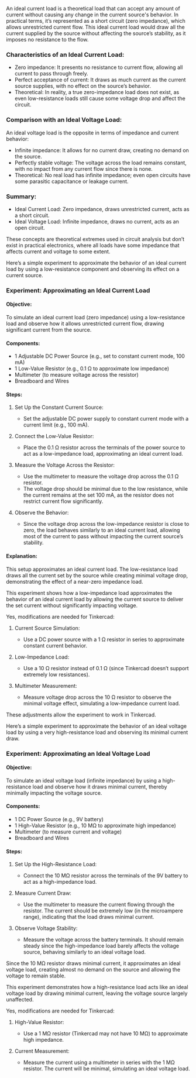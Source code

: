 An ideal current load is a theoretical load that can accept any amount of current without causing any change in the current source's behavior. In practical terms, it’s represented as a short circuit (zero impedance), which allows unrestricted current flow. This ideal current load would draw all the current supplied by the source without affecting the source’s stability, as it imposes no resistance to the flow.

### Characteristics of an Ideal Current Load:
- Zero impedance: It presents no resistance to current flow, allowing all current to pass through freely.
- Perfect acceptance of current: It draws as much current as the current source supplies, with no effect on the source’s behavior.
- Theoretical: In reality, a true zero-impedance load does not exist, as even low-resistance loads still cause some voltage drop and affect the circuit.

### Comparison with an Ideal Voltage Load:
An ideal voltage load is the opposite in terms of impedance and current behavior:
- Infinite impedance: It allows for no current draw, creating no demand on the source.
- Perfectly stable voltage: The voltage across the load remains constant, with no impact from any current flow since there is none.
- Theoretical: No real load has infinite impedance; even open circuits have some parasitic capacitance or leakage current.

### Summary:
- Ideal Current Load: Zero impedance, draws unrestricted current, acts as a short circuit.
- Ideal Voltage Load: Infinite impedance, draws no current, acts as an open circuit.

These concepts are theoretical extremes used in circuit analysis but don’t exist in practical electronics, where all loads have some impedance that affects current and voltage to some extent.

Here’s a simple experiment to approximate the behavior of an ideal current load by using a low-resistance component and observing its effect on a current source.

### Experiment: Approximating an Ideal Current Load

#### Objective:

To simulate an ideal current load (zero impedance) using a low-resistance load and observe how it allows unrestricted current flow, drawing significant current from the source.

#### Components:

- 1 Adjustable DC Power Source (e.g., set to constant current mode, 100 mA)
- 1 Low-Value Resistor (e.g., 0.1 Ω to approximate low impedance)
- Multimeter (to measure voltage across the resistor)
- Breadboard and Wires

#### Steps:

1. Set Up the Constant Current Source:
   - Set the adjustable DC power supply to constant current mode with a current limit (e.g., 100 mA).

2. Connect the Low-Value Resistor:
   - Place the 0.1 Ω resistor across the terminals of the power source to act as a low-impedance load, approximating an ideal current load.

3. Measure the Voltage Across the Resistor:
   - Use the multimeter to measure the voltage drop across the 0.1 Ω resistor.
   - The voltage drop should be minimal due to the low resistance, while the current remains at the set 100 mA, as the resistor does not restrict current flow significantly.

4. Observe the Behavior:
   - Since the voltage drop across the low-impedance resistor is close to zero, the load behaves similarly to an ideal current load, allowing most of the current to pass without impacting the current source’s stability.

#### Explanation:

This setup approximates an ideal current load. The low-resistance load draws all the current set by the source while creating minimal voltage drop, demonstrating the effect of a near-zero impedance load.

This experiment shows how a low-impedance load approximates the behavior of an ideal current load by allowing the current source to deliver the set current without significantly impacting voltage.

Yes, modifications are needed for Tinkercad:

1. Current Source Simulation:
   - Use a DC power source with a 1 Ω resistor in series to approximate constant current behavior.

2. Low-Impedance Load:
   - Use a 10 Ω resistor instead of 0.1 Ω (since Tinkercad doesn’t support extremely low resistances).

3. Multimeter Measurement:
   - Measure voltage drop across the 10 Ω resistor to observe the minimal voltage effect, simulating a low-impedance current load.

These adjustments allow the experiment to work in Tinkercad.

Here’s a simple experiment to approximate the behavior of an ideal voltage load by using a very high-resistance load and observing its minimal current draw.

### Experiment: Approximating an Ideal Voltage Load

#### Objective:

To simulate an ideal voltage load (infinite impedance) by using a high-resistance load and observe how it draws minimal current, thereby minimally impacting the voltage source.

#### Components:

- 1 DC Power Source (e.g., 9V battery)
- 1 High-Value Resistor (e.g., 10 MΩ to approximate high impedance)
- Multimeter (to measure current and voltage)
- Breadboard and Wires

#### Steps:

1. Set Up the High-Resistance Load:
   - Connect the 10 MΩ resistor across the terminals of the 9V battery to act as a high-impedance load.

2. Measure Current Draw:
   - Use the multimeter to measure the current flowing through the resistor. The current should be extremely low (in the microampere range), indicating that the load draws minimal current.

3. Observe Voltage Stability:
   - Measure the voltage across the battery terminals. It should remain steady since the high-impedance load barely affects the voltage source, behaving similarly to an ideal voltage load.

Since the 10 MΩ resistor draws minimal current, it approximates an ideal voltage load, creating almost no demand on the source and allowing the voltage to remain stable.

This experiment demonstrates how a high-resistance load acts like an ideal voltage load by drawing minimal current, leaving the voltage source largely unaffected.

Yes, modifications are needed for Tinkercad:

1. High-Value Resistor:
   - Use a 1 MΩ resistor (Tinkercad may not have 10 MΩ) to approximate high impedance.

2. Current Measurement:
   - Measure the current using a multimeter in series with the 1 MΩ resistor. The current will be minimal, simulating an ideal voltage load.
